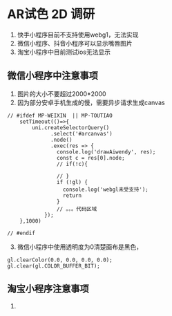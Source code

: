 # AR试色 2D 调研

1. 快手小程序目前不支持使用webg1，无法实现
2. 微信小程序、抖音小程序可以显示嘴唇图片
3. 淘宝小程序中目前测试ios无法显示

## 微信小程序中注意事项
1. 图片的大小不要超过2000*2000
2. 因为部分安卓手机生成的慢，需要异步请求生成canvas
```
// #ifdef MP-WEIXIN  || MP-TOUTIAO
	setTimeout(()=>{
		uni.createSelectorQuery()
		      .select('#arcanvas')
		      .node()
		      .exec(res => {
				console.log('drawAiwendy', res);
				const c = res[0].node;
				// if(!c){
					
				// }
				if (!gl) {
				  console.log('webgl未受支持');
				  return
				}
				// 。。。代码区域
			});
	},1000)
	
// #endif
```

3. 微信小程序中使用透明度为0清楚画布是黑色，
```
gl.clearColor(0.0, 0.0, 0.0, 0.0);
gl.clear(gl.COLOR_BUFFER_BIT);	
```

## 淘宝小程序注意事项
1. 
